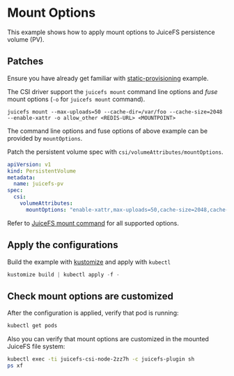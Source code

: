 # Mount Options

This example shows how to apply mount options to JuiceFS persistence volume (PV).

## Patches

Ensure you have already get familiar with [static-provisioning](../static-provisioning/README.md) example.

The CSI driver support the `juicefs mount` command line options and _fuse_ mount options (`-o` for `juicefs mount` command).

```
juicefs mount --max-uploads=50 --cache-dir=/var/foo --cache-size=2048 --enable-xattr -o allow_other <REDIS-URL> <MOUNTPOINT>
```

The command line options and fuse options of above example can be provided by `mountOptions`.

Patch the persistent volume spec with `csi/volumeAttributes/mountOptions`.

```yaml
apiVersion: v1
kind: PersistentVolume
metadata:
  name: juicefs-pv
spec:
  csi:
    volumeAttributes:
      mountOptions: "enable-xattr,max-uploads=50,cache-size=2048,cache-dir=/var/foo,allow_other"
```

Refer to [JuiceFS mount command](https://github.com/juicedata/juicefs/#mount-a-volume) for all supported options.

## Apply the configurations

Build the example with [kustomize](https://github.com/kubernetes-sigs/kustomize) and apply with `kubectl`

```s
kustomize build | kubectl apply -f -
```

## Check mount options are customized

After the configuration is applied, verify that pod is running:

```sh
kubectl get pods
```

Also you can verify that mount options are customized in the mounted JuiceFS file system:

```sh
kubectl exec -ti juicefs-csi-node-2zz7h -c juicefs-plugin sh
ps xf
```
